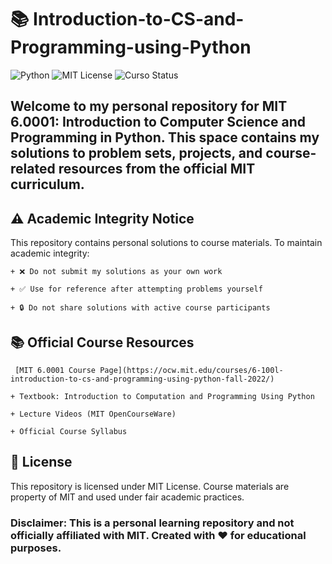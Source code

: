 # 📚 Introduction-to-CS-and-Programming-using-Python

![Python](https://img.shields.io/badge/Python-3.10%2B-blue)
![MIT License](https://img.shields.io/badge/License-MIT-green)
![Curso Status](https://img.shields.io/badge/Status-In_Progress-yellow)

## Welcome to my personal repository for MIT 6.0001: Introduction to Computer Science and Programming in Python. This space contains my solutions to problem sets, projects, and course-related resources from the official MIT curriculum.


## ⚠️ Academic Integrity Notice
This repository contains personal solutions to course materials. To maintain academic integrity:

    + ❌ Do not submit my solutions as your own work

    + ✅ Use for reference after attempting problems yourself

    + 🔒 Do not share solutions with active course participants

## 📚 Official Course Resources

     [MIT 6.0001 Course Page](https://ocw.mit.edu/courses/6-100l-introduction-to-cs-and-programming-using-python-fall-2022/)

    + Textbook: Introduction to Computation and Programming Using Python

    + Lecture Videos (MIT OpenCourseWare)

    + Official Course Syllabus

## 📝 License
This repository is licensed under MIT License. Course materials are property of MIT and used under fair academic practices.

### Disclaimer: This is a personal learning repository and not officially affiliated with MIT. Created with ❤️ for educational purposes.
